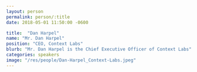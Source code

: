 ```yaml
---
layout: person
permalink: person/:title
date: 2018-05-01 11:50:00 -0600

title:  "Dan Harpel"
name: "Mr. Dan Harpel"
position: "CEO, Context Labs"
blurb: "Mr. Dan Harpel is the Chief Executive Officer of Context Labs"
categories: speakers
image: "/res/people/Dan-Harpel_Context-Labs.jpeg"
---
```

